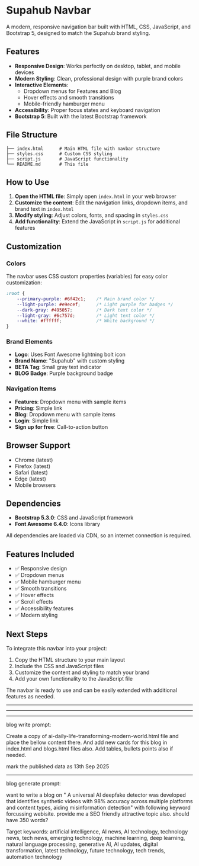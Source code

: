 # Supahub Navbar

A modern, responsive navigation bar built with HTML, CSS, JavaScript, and Bootstrap 5, designed to match the Supahub brand styling.

## Features

- **Responsive Design**: Works perfectly on desktop, tablet, and mobile devices
- **Modern Styling**: Clean, professional design with purple brand colors
- **Interactive Elements**: 
  - Dropdown menus for Features and Blog
  - Hover effects and smooth transitions
  - Mobile-friendly hamburger menu
- **Accessibility**: Proper focus states and keyboard navigation
- **Bootstrap 5**: Built with the latest Bootstrap framework

## File Structure

```
├── index.html      # Main HTML file with navbar structure
├── styles.css      # Custom CSS styling
├── script.js       # JavaScript functionality
└── README.md       # This file
```

## How to Use

1. **Open the HTML file**: Simply open `index.html` in your web browser
2. **Customize the content**: Edit the navigation links, dropdown items, and brand text in `index.html`
3. **Modify styling**: Adjust colors, fonts, and spacing in `styles.css`
4. **Add functionality**: Extend the JavaScript in `script.js` for additional features

## Customization

### Colors
The navbar uses CSS custom properties (variables) for easy color customization:

```css
:root {
    --primary-purple: #6f42c1;    /* Main brand color */
    --light-purple: #e9ecef;      /* Light purple for badges */
    --dark-gray: #495057;         /* Dark text color */
    --light-gray: #6c757d;        /* Light text color */
    --white: #ffffff;             /* White background */
}
```

### Brand Elements
- **Logo**: Uses Font Awesome lightning bolt icon
- **Brand Name**: "Supahub" with custom styling
- **BETA Tag**: Small gray text indicator
- **BLOG Badge**: Purple background badge

### Navigation Items
- **Features**: Dropdown menu with sample items
- **Pricing**: Simple link
- **Blog**: Dropdown menu with sample items
- **Login**: Simple link
- **Sign up for free**: Call-to-action button

## Browser Support

- Chrome (latest)
- Firefox (latest)
- Safari (latest)
- Edge (latest)
- Mobile browsers

## Dependencies

- **Bootstrap 5.3.0**: CSS and JavaScript framework
- **Font Awesome 6.4.0**: Icons library

All dependencies are loaded via CDN, so an internet connection is required.

## Features Included

- ✅ Responsive design
- ✅ Dropdown menus
- ✅ Mobile hamburger menu
- ✅ Smooth transitions
- ✅ Hover effects
- ✅ Scroll effects
- ✅ Accessibility features
- ✅ Modern styling

## Next Steps

To integrate this navbar into your project:

1. Copy the HTML structure to your main layout
2. Include the CSS and JavaScript files
3. Customize the content and styling to match your brand
4. Add your own functionality to the JavaScript file

The navbar is ready to use and can be easily extended with additional features as needed. 


---------------------------------
---------------------------------
---------------------------------

blog write prompt:

Create a copy of ai-daily-life-transforming-modern-world.html file and place the bellow content there. And add new cards for this blog in index.html and blogs.html files also.
Add tables, bullets points also if needed.

mark the published data as 13th Sep 2025

---------------------------------
blog generate prompt:

want to write a blog on " A universal AI deepfake detector was developed that identifies synthetic videos with 98% accuracy across multiple platforms and content types, aiding misinformation detection" with following keyword forcussing webisite. provide me a SEO friendly attractive topic also. should have 350 words?

Target keywords: artificial intelligence, AI news, AI technology, technology news, tech news, emerging technology, machine learning, deep learning, natural language processing, generative AI, AI updates, digital transformation, latest technology, future technology, tech trends, automation technology